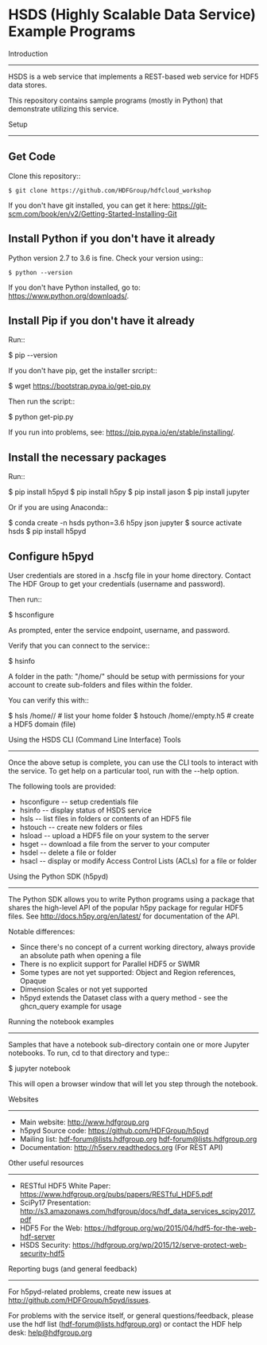 HSDS (Highly Scalable Data Service) Example Programs
====================================================

Introduction
************

HSDS is a web service that implements a REST-based web service for HDF5 data stores.

This repository contains sample programs (mostly in Python) that demonstrate
utilizing this service.

Setup
*****

Get Code
--------

Clone this repository::

    $ git clone https://github.com/HDFGroup/hdfcloud_workshop

If you don't have git installed, you can get it here: https://git-scm.com/book/en/v2/Getting-Started-Installing-Git

Install Python if you don't have it already
-------------------------------------------

Python version 2.7 to 3.6 is fine. Check your version using::

    $ python --version

If you don't have Python installed, go to: https://www.python.org/downloads/.

Install Pip if you don't have it already
----------------------------------------

Run::

   $ pip --version

If you don't have pip, get the installer srcript::

  $ wget https://bootstrap.pypa.io/get-pip.py

Then run the script::

   $ python get-pip.py 

If you run into problems, see: https://pip.pypa.io/en/stable/installing/.

Install the necessary packages
------------------------------

Run::

   $ pip install h5pyd
   $ pip install h5py
   $ pip install jason
   $ pip install jupyter

Or if you are using Anaconda::

   $ conda create -n hsds python=3.6 h5py json jupyter
   $ source activate hsds
   $ pip install h5pyd

Configure h5pyd
---------------

User credentials are stored in a .hscfg file in your home directory.
Contact The HDF Group to get your credentials (username and password).

Then run::

  $ hsconfigure

As prompted, enter the service endpoint, username, and password.

Verify that you can connect to the service::

  $ hsinfo

A folder in the path: "/home/<username>" should be setup with permissions for 
your account to create sub-folders and files within the folder.  

You can verify this with::

  $ hsls /home/<username>/  # list your home folder
  $ hstouch /home/<username>/empty.h5  # create a HDF5 domain (file)

Using the HSDS CLI (Command Line Interface) Tools
*************************************************

Once the above setup is complete, you can use the CLI tools to interact with the service.  To get help on a particular tool, run with the --help option.

The following tools are provided:

* hsconfigure -- setup credentials file
* hsinfo -- display status of HSDS service
* hsls -- list files in folders or contents of an HDF5 file
* hstouch -- create new folders or files
* hsload -- upload a HDF5 file on your system to the server
* hsget -- download a file from the server to your computer
* hsdel -- delete a file or folder
* hsacl -- display or modify Access Control Lists (ACLs) for a file or folder

Using the Python SDK (h5pyd)
****************************

The Python SDK allows you to write Python programs using a package that shares the 
high-level API of the popular h5py package for regular HDF5 files.  See http://docs.h5py.org/en/latest/ for documentation of the API.

Notable differences:

* Since there's no concept of a current working directory, always provide an absolute path when opening a file
* There is no explicit support for Parallel HDF5 or SWMR
* Some types are not yet supported: Object and Region references, Opaque
* Dimension Scales or not yet supported
* h5pyd extends the Dataset class with a query method - see the ghcn_query example for usage

Running the notebook examples
*****************************

Samples that have a notebook sub-directory contain one or more Jupyter notebooks.
To run, cd to that directory and type::

  $ jupyter notebook

This will open a browser window that will let you step through the notebook.


Websites
********

* Main website: http://www.hdfgroup.org
* h5pyd Source code: https://github.com/HDFGroup/h5pyd
* Mailing list: hdf-forum@lists.hdfgroup.org <hdf-forum@lists.hdfgroup.org>
* Documentation: http://h5serv.readthedocs.org  (For REST API)

Other useful resources
**********************

* RESTful HDF5 White Paper: https://www.hdfgroup.org/pubs/papers/RESTful_HDF5.pdf  
* SciPy17 Presentation: http://s3.amazonaws.com/hdfgroup/docs/hdf_data_services_scipy2017.pdf 
* HDF5 For the Web: https://hdfgroup.org/wp/2015/04/hdf5-for-the-web-hdf-server
* HSDS Security: https://hdfgroup.org/wp/2015/12/serve-protect-web-security-hdf5 


Reporting bugs (and general feedback)
*************************************

For h5pyd-related problems, create new issues at http://github.com/HDFGroup/h5pyd/issues. 

For problems with the service itself, or general questions/feedback, please use the hdf list (hdf-forum@lists.hdfgroup.org) or contact the HDF help desk: help@hdfgroup.org



